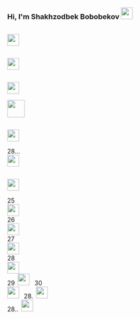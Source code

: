 ### Hi, I'm Shakhzodbek Bobobekov <img src="https://media.giphy.com/media/hvRJCLFzcasrR4ia7z/giphy.gif" width="27px" >
<code> <img src="https://www.freepnglogos.com/uploads/html5-logo-png/html5-logo-html-logo-10.png" width="27px" > </code>

<code> <img src="https://www.yolearnonline.com/img/css.png" width="27px" > </code>


<code> <img src="https://sass-lang.com/assets/img/styleguide/white-e44bed0d.png" width="27px" border-radius="100px"  > </code>
<code> <img src="https://hminteractive.io/wp-content/uploads/2016/02/Boostrap-Logo.png" width="40px" > </code>



<code> <img src="https://www.blockknowledge.co/wp-content/uploads/2021/05/Js.png" width="27px" > </code>

28...<code> <img src="https://brandslogos.com/wp-content/uploads/thumbs/redux-logo-vector.svg" width="27px" > </code>

<code> <img src="https://bradysnuggs.net/img/Redux.png" width="27px" > </code>

25<code> <img src="https://iconape.com/wp-content/files/gm/82643/svg/next-js.svg" width="27px" > </code>
26<code> <img src="https://miro.medium.com/max/1000/1*KDMx1YspSrBcFJG-NDZgDg.png" width="27px" > </code>
27<code> <img src="https://www.rlogical.com/wp-content/uploads/2021/08/Rlogical-Blog-Images-thumbnail.png" width="27px" > </code>
28<code> <img src="https://www.staffworx.co.uk/wp-content/uploads/2021/09/nextjs-gif.gif" width="27px" > </code>
29<code> <img src="" width="27px" > </code>
30<code> <img src="" width="27px" > </code>
28.<code> <img src="" width="27px" > </code>
28..<code> <img src="" width="27px" > </code>


